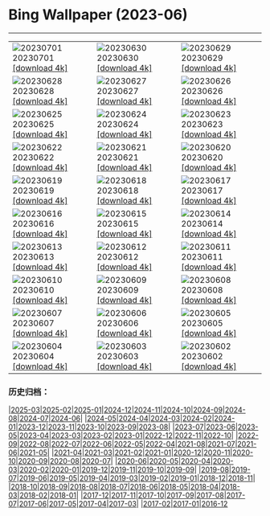 # Bing Wallpaper (2023-06)
**************

<table><tr><td><img class="wallpaper" src="https://www.bing.com/th?id=OHR.PelotonPont_EN-IN5341162153_1920x1080.jpg" alt="20230701"> 20230701 <a class="wallpaper_link" href="https://www.bing.com/th?id=OHR.PelotonPont_EN-IN5341162153_UHD.jpg">[download 4k]</a></td><td><img class="wallpaper" src="https://www.bing.com/th?id=OHR.ClamBears_EN-IN4861399396_1920x1080.jpg" alt="20230630"> 20230630 <a class="wallpaper_link" href="https://www.bing.com/th?id=OHR.ClamBears_EN-IN4861399396_UHD.jpg">[download 4k]</a></td><td><img class="wallpaper" src="https://www.bing.com/th?id=OHR.BanyakIslands_EN-IN2988100966_1920x1080.jpg" alt="20230629"> 20230629 <a class="wallpaper_link" href="https://www.bing.com/th?id=OHR.BanyakIslands_EN-IN2988100966_UHD.jpg">[download 4k]</a></td></tr><tr><td><img class="wallpaper" src="https://www.bing.com/th?id=OHR.PrideIceland_EN-IN5792435415_1920x1080.jpg" alt="20230628"> 20230628 <a class="wallpaper_link" href="https://www.bing.com/th?id=OHR.PrideIceland_EN-IN5792435415_UHD.jpg">[download 4k]</a></td><td><img class="wallpaper" src="https://www.bing.com/th?id=OHR.SedonaSunset_EN-IN2362422575_1920x1080.jpg" alt="20230627"> 20230627 <a class="wallpaper_link" href="https://www.bing.com/th?id=OHR.SedonaSunset_EN-IN2362422575_UHD.jpg">[download 4k]</a></td><td><img class="wallpaper" src="https://www.bing.com/th?id=OHR.VillandryGarden_EN-IN2148497379_1920x1080.jpg" alt="20230626"> 20230626 <a class="wallpaper_link" href="https://www.bing.com/th?id=OHR.VillandryGarden_EN-IN2148497379_UHD.jpg">[download 4k]</a></td></tr><tr><td><img class="wallpaper" src="https://www.bing.com/th?id=OHR.PetraTreasury_EN-IN1889012799_1920x1080.jpg" alt="20230625"> 20230625 <a class="wallpaper_link" href="https://www.bing.com/th?id=OHR.PetraTreasury_EN-IN1889012799_UHD.jpg">[download 4k]</a></td><td><img class="wallpaper" src="https://www.bing.com/th?id=OHR.NhaTrang_EN-IN1083266975_1920x1080.jpg" alt="20230624"> 20230624 <a class="wallpaper_link" href="https://www.bing.com/th?id=OHR.NhaTrang_EN-IN1083266975_UHD.jpg">[download 4k]</a></td><td><img class="wallpaper" src="https://www.bing.com/th?id=OHR.PollinatorMonarch_EN-IN1369719047_1920x1080.jpg" alt="20230623"> 20230623 <a class="wallpaper_link" href="https://www.bing.com/th?id=OHR.PollinatorMonarch_EN-IN1369719047_UHD.jpg">[download 4k]</a></td></tr><tr><td><img class="wallpaper" src="https://www.bing.com/th?id=OHR.PeruAmazon_EN-IN1074414647_1920x1080.jpg" alt="20230622"> 20230622 <a class="wallpaper_link" href="https://www.bing.com/th?id=OHR.PeruAmazon_EN-IN1074414647_UHD.jpg">[download 4k]</a></td><td><img class="wallpaper" src="https://www.bing.com/th?id=OHR.StonehengeSalisbury_EN-IN0612027189_1920x1080.jpg" alt="20230621"> 20230621 <a class="wallpaper_link" href="https://www.bing.com/th?id=OHR.StonehengeSalisbury_EN-IN0612027189_UHD.jpg">[download 4k]</a></td><td><img class="wallpaper" src="https://www.bing.com/th?id=OHR.EagleTree_EN-IN0366789941_1920x1080.jpg" alt="20230620"> 20230620 <a class="wallpaper_link" href="https://www.bing.com/th?id=OHR.EagleTree_EN-IN0366789941_UHD.jpg">[download 4k]</a></td></tr><tr><td><img class="wallpaper" src="https://www.bing.com/th?id=OHR.Fawn_EN-IN9693465927_1920x1080.jpg" alt="20230619"> 20230619 <a class="wallpaper_link" href="https://www.bing.com/th?id=OHR.Fawn_EN-IN9693465927_UHD.jpg">[download 4k]</a></td><td><img class="wallpaper" src="https://www.bing.com/th?id=OHR.TernFather_EN-IN9272382806_1920x1080.jpg" alt="20230618"> 20230618 <a class="wallpaper_link" href="https://www.bing.com/th?id=OHR.TernFather_EN-IN9272382806_UHD.jpg">[download 4k]</a></td><td><img class="wallpaper" src="https://www.bing.com/th?id=OHR.HampiTemple_EN-IN8875081235_1920x1080.jpg" alt="20230617"> 20230617 <a class="wallpaper_link" href="https://www.bing.com/th?id=OHR.HampiTemple_EN-IN8875081235_UHD.jpg">[download 4k]</a></td></tr><tr><td><img class="wallpaper" src="https://www.bing.com/th?id=OHR.HawksbillTurtle_EN-IN7548105542_1920x1080.jpg" alt="20230616"> 20230616 <a class="wallpaper_link" href="https://www.bing.com/th?id=OHR.HawksbillTurtle_EN-IN7548105542_UHD.jpg">[download 4k]</a></td><td><img class="wallpaper" src="https://www.bing.com/th?id=OHR.SmokyFireflies_EN-IN9684375763_1920x1080.jpg" alt="20230615"> 20230615 <a class="wallpaper_link" href="https://www.bing.com/th?id=OHR.SmokyFireflies_EN-IN9684375763_UHD.jpg">[download 4k]</a></td><td><img class="wallpaper" src="https://www.bing.com/th?id=OHR.RuralPunjab_EN-IN7128242068_1920x1080.jpg" alt="20230614"> 20230614 <a class="wallpaper_link" href="https://www.bing.com/th?id=OHR.RuralPunjab_EN-IN7128242068_UHD.jpg">[download 4k]</a></td></tr><tr><td><img class="wallpaper" src="https://www.bing.com/th?id=OHR.OkefenokeeSwamp_EN-IN7944133748_1920x1080.jpg" alt="20230613"> 20230613 <a class="wallpaper_link" href="https://www.bing.com/th?id=OHR.OkefenokeeSwamp_EN-IN7944133748_UHD.jpg">[download 4k]</a></td><td><img class="wallpaper" src="https://www.bing.com/th?id=OHR.BigBendAnniv_EN-IN7544797420_1920x1080.jpg" alt="20230612"> 20230612 <a class="wallpaper_link" href="https://www.bing.com/th?id=OHR.BigBendAnniv_EN-IN7544797420_UHD.jpg">[download 4k]</a></td><td><img class="wallpaper" src="https://www.bing.com/th?id=OHR.GoliathHeron_EN-IN6224848053_1920x1080.jpg" alt="20230611"> 20230611 <a class="wallpaper_link" href="https://www.bing.com/th?id=OHR.GoliathHeron_EN-IN6224848053_UHD.jpg">[download 4k]</a></td></tr><tr><td><img class="wallpaper" src="https://www.bing.com/th?id=OHR.PortugalDay_EN-IN6850945985_1920x1080.jpg" alt="20230610"> 20230610 <a class="wallpaper_link" href="https://www.bing.com/th?id=OHR.PortugalDay_EN-IN6850945985_UHD.jpg">[download 4k]</a></td><td><img class="wallpaper" src="https://www.bing.com/th?id=OHR.BalloonsTurkey_EN-IN6602237514_1920x1080.jpg" alt="20230609"> 20230609 <a class="wallpaper_link" href="https://www.bing.com/th?id=OHR.BalloonsTurkey_EN-IN6602237514_UHD.jpg">[download 4k]</a></td><td><img class="wallpaper" src="https://www.bing.com/th?id=OHR.PlayfulHumpback_EN-IN6301739594_1920x1080.jpg" alt="20230608"> 20230608 <a class="wallpaper_link" href="https://www.bing.com/th?id=OHR.PlayfulHumpback_EN-IN6301739594_UHD.jpg">[download 4k]</a></td></tr><tr><td><img class="wallpaper" src="https://www.bing.com/th?id=OHR.ChacoCulture_EN-IN0995684287_1920x1080.jpg" alt="20230607"> 20230607 <a class="wallpaper_link" href="https://www.bing.com/th?id=OHR.ChacoCulture_EN-IN0995684287_UHD.jpg">[download 4k]</a></td><td><img class="wallpaper" src="https://www.bing.com/th?id=OHR.CliffsEtretat_EN-IN0698688174_1920x1080.jpg" alt="20230606"> 20230606 <a class="wallpaper_link" href="https://www.bing.com/th?id=OHR.CliffsEtretat_EN-IN0698688174_UHD.jpg">[download 4k]</a></td><td><img class="wallpaper" src="https://www.bing.com/th?id=OHR.PlasticParrotfish_EN-IN0453340959_1920x1080.jpg" alt="20230605"> 20230605 <a class="wallpaper_link" href="https://www.bing.com/th?id=OHR.PlasticParrotfish_EN-IN0453340959_UHD.jpg">[download 4k]</a></td></tr><tr><td><img class="wallpaper" src="https://www.bing.com/th?id=OHR.MauiBeach_EN-IN0196472229_1920x1080.jpg" alt="20230604"> 20230604 <a class="wallpaper_link" href="https://www.bing.com/th?id=OHR.MauiBeach_EN-IN0196472229_UHD.jpg">[download 4k]</a></td><td><img class="wallpaper" src="https://www.bing.com/th?id=OHR.SouthKaibabTrail_EN-IN9914136510_1920x1080.jpg" alt="20230603"> 20230603 <a class="wallpaper_link" href="https://www.bing.com/th?id=OHR.SouthKaibabTrail_EN-IN9914136510_UHD.jpg">[download 4k]</a></td><td><img class="wallpaper" src="https://www.bing.com/th?id=OHR.TelenganaDay_EN-IN9741280835_1920x1080.jpg" alt="20230602"> 20230602 <a class="wallpaper_link" href="https://www.bing.com/th?id=OHR.TelenganaDay_EN-IN9741280835_UHD.jpg">[download 4k]</a></td></tr></table>

### 历史归档：

|[2025-03](/../2025-03/2025-03.md)|[2025-02](/../2025-02/2025-02.md)|[2025-01](/../2025-01/2025-01.md)|[2024-12](/../2024-12/2024-12.md)|[2024-11](/../2024-11/2024-11.md)|[2024-10](/../2024-10/2024-10.md)|[2024-09](/../2024-09/2024-09.md)|[2024-08](/../2024-08/2024-08.md)|[2024-07](/../2024-07/2024-07.md)|[2024-06](/../2024-06/2024-06.md)|
|[2024-05](/../2024-05/2024-05.md)|[2024-04](/../2024-04/2024-04.md)|[2024-03](/../2024-03/2024-03.md)|[2024-02](/../2024-02/2024-02.md)|[2024-01](/../2024-01/2024-01.md)|[2023-12](/../2023-12/2023-12.md)|[2023-11](/../2023-11/2023-11.md)|[2023-10](/../2023-10/2023-10.md)|[2023-09](/../2023-09/2023-09.md)|[2023-08](/../2023-08/2023-08.md)|
|[2023-07](/../2023-07/2023-07.md)|[2023-06](/2023-06.md)|[2023-05](/../2023-05/2023-05.md)|[2023-04](/../2023-04/2023-04.md)|[2023-03](/../2023-03/2023-03.md)|[2023-02](/../2023-02/2023-02.md)|[2023-01](/../2023-01/2023-01.md)|[2022-12](/../2022-12/2022-12.md)|[2022-11](/../2022-11/2022-11.md)|[2022-10](/../2022-10/2022-10.md)|
|[2022-09](/../2022-09/2022-09.md)|[2022-08](/../2022-08/2022-08.md)|[2022-07](/../2022-07/2022-07.md)|[2022-06](/../2022-06/2022-06.md)|[2022-05](/../2022-05/2022-05.md)|[2022-04](/../2022-04/2022-04.md)|[2021-08](/../2021-08/2021-08.md)|[2021-07](/../2021-07/2021-07.md)|[2021-06](/../2021-06/2021-06.md)|[2021-05](/../2021-05/2021-05.md)|
|[2021-04](/../2021-04/2021-04.md)|[2021-03](/../2021-03/2021-03.md)|[2021-02](/../2021-02/2021-02.md)|[2021-01](/../2021-01/2021-01.md)|[2020-12](/../2020-12/2020-12.md)|[2020-11](/../2020-11/2020-11.md)|[2020-10](/../2020-10/2020-10.md)|[2020-09](/../2020-09/2020-09.md)|[2020-08](/../2020-08/2020-08.md)|[2020-07](/../2020-07/2020-07.md)|
|[2020-06](/../2020-06/2020-06.md)|[2020-05](/../2020-05/2020-05.md)|[2020-04](/../2020-04/2020-04.md)|[2020-03](/../2020-03/2020-03.md)|[2020-02](/../2020-02/2020-02.md)|[2020-01](/../2020-01/2020-01.md)|[2019-12](/../2019-12/2019-12.md)|[2019-11](/../2019-11/2019-11.md)|[2019-10](/../2019-10/2019-10.md)|[2019-09](/../2019-09/2019-09.md)|
|[2019-08](/../2019-08/2019-08.md)|[2019-07](/../2019-07/2019-07.md)|[2019-06](/../2019-06/2019-06.md)|[2019-05](/../2019-05/2019-05.md)|[2019-04](/../2019-04/2019-04.md)|[2019-03](/../2019-03/2019-03.md)|[2019-02](/../2019-02/2019-02.md)|[2019-01](/../2019-01/2019-01.md)|[2018-12](/../2018-12/2018-12.md)|[2018-11](/../2018-11/2018-11.md)|
|[2018-10](/../2018-10/2018-10.md)|[2018-09](/../2018-09/2018-09.md)|[2018-08](/../2018-08/2018-08.md)|[2018-07](/../2018-07/2018-07.md)|[2018-06](/../2018-06/2018-06.md)|[2018-05](/../2018-05/2018-05.md)|[2018-04](/../2018-04/2018-04.md)|[2018-03](/../2018-03/2018-03.md)|[2018-02](/../2018-02/2018-02.md)|[2018-01](/../2018-01/2018-01.md)|
|[2017-12](/../2017-12/2017-12.md)|[2017-11](/../2017-11/2017-11.md)|[2017-10](/../2017-10/2017-10.md)|[2017-09](/../2017-09/2017-09.md)|[2017-08](/../2017-08/2017-08.md)|[2017-07](/../2017-07/2017-07.md)|[2017-06](/../2017-06/2017-06.md)|[2017-05](/../2017-05/2017-05.md)|[2017-04](/../2017-04/2017-04.md)|[2017-03](/../2017-03/2017-03.md)|
|[2017-02](/../2017-02/2017-02.md)|[2017-01](/../2017-01/2017-01.md)|[2016-12](/../2016-12/2016-12.md)